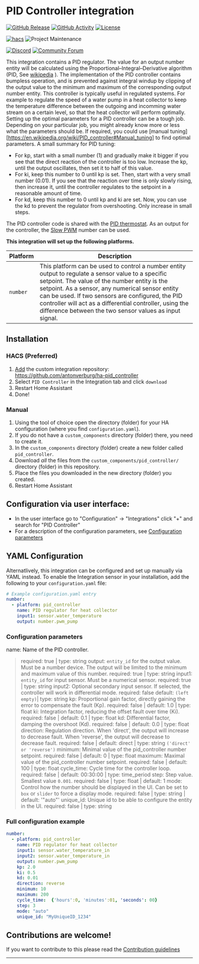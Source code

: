 # PID Controller integration

[![GitHub Release][releases-shield]][releases]
[![GitHub Activity][commits-shield]][commits]
[![License][license-shield]](LICENSE)

[![hacs][hacsbadge]][hacs]
![Project Maintenance][maintenance-shield]

[![Discord][discord-shield]][discord]
[![Community Forum][forum-shield]][forum]

This integration contains a PID regulator. The value for an output number entity will be calculated using the Proportional–Integral–Derivative algorithm (PID, See [wikipedia](https://en.wikipedia.org/wiki/PID_controller) ). The implementation of the PID controller contains bumpless operation, and is prevented against integral windup by clipping of the output value to the minimum and maximum of the corresponding output number entity.
This controller is typically useful in regulated systems. For example to regulate the speed of a water pump in a heat collector to keep the temperature difference between the outgoing and incomming water stream on a certain level, so that the heat collector will perform optimally.
Setting up the optimal parameters for a PID controller can be a tough job. Depending on your particular job, you might already know more or less what the parameters should be. If required, you could use [manual tuning][https://en.wikipedia.org/wiki/PID_controller#Manual_tuning] to find optimal parameters. A small summary for PID tuning:
- For kp, start with a small number (1) and gradually make it bigger if you see that the direct reaction of the controller is too low. Increase the kp, until the output oscillates, then set it to half of this value.
- For ki, keep this number to 0 until kp is set. Then, start with a very small number (0.01). If you see that the reaction over time is only slowly rising, then increase it, until the controller regulates to the setpoint in a reasonable amount of time.
- For kd, keep this number to 0 until kp and ki are set. Now, you can use the kd to prevent the regulator from overshooting. Only increase in small steps.

The PID controller code is shared with the [PID thermostat][pid_thermostat]. As an output for the controller, the [Slow PWM][slow_pwm] number can be used.

**This integration will set up the following platforms.**

Platform | Description
-- | --
`number` | This platform can be used to control a number entity output to regulate a sensor value to a specific setpoint. The value of the number entity is the setpoint. As a sensor, any numerical sensor entity can be used. If two sensors are configured, the PID controller will act as a differential controller, using the difference between the two sensor values as input signal.


## Installation

### HACS (Preferred)
1. [Add](http://homeassistant.local:8123/hacs/integrations) the custom integration repository: https://github.com/antonverburg/ha-pid_controller
2. Select `PID Controller` in the Integration tab and click `download`
3. Restart Home Assistant
4. Done!

### Manual
1. Using the tool of choice open the directory (folder) for your HA configuration (where you find `configuration.yaml`).
1. If you do not have a `custom_components` directory (folder) there, you need to create it.
1. In the `custom_components` directory (folder) create a new folder called `pid_controller`.
1. Download _all_ the files from the `custom_components/pid_controller/` directory (folder) in this repository.
1. Place the files you downloaded in the new directory (folder) you created.
1. Restart Home Assistant

## Configuration via user interface:
* In the user interface go to "Configuration" -> "Integrations" click "+" and search for "PID Controller"
* For a description of the configuration parameters, see [Configuration parameters](#configuration-parameters)

## YAML Configuration

Alternatlively, this integration can be configured and set up manually via YAML
instead. To enable the Integration sensor in your installation, add the
following to your `configuration.yaml` file:

```yaml
# Example configuration.yaml entry
number:
  - platform: pid_controller
    name: PID regulator for heat collector
    input1: sensor.water_temperature
    output: number.pwm_pump
```

### Configuration parameters
name: Name of the PID controller.
  > required: true | type: string
output: `entity_id` for the output value. Must be a number device. The output will be limited to the minimum and maximum value of this number.
  > required: true | type: string
input1: `entity_id` for input sensor. Must be a numerical sensor.
  > required: true | type: string
input2: Optional secondary input sensor. If selected, the controller will work in differential mode.
  > required: false default: `(left empty)`| type: string
kp: Proportional gain factor, directly gaining the error to compensate the fault (Kp).
  > required: false | default: 1.0 | type: float
ki: Integration factor, reducing the offset fault over time (Ki).
  > required: false | default: 0.1 | type: float
kd: Differential factor, damping the overshoot (Kd).
  > required: false | default: 0.0 | type: float
direction: Regulation direction. When 'direct', the output will increase to decrease fault. When 'reverse', the output will decrease to decrease fault.
  > required: false | default: direct | type: string `('direct' or 'reverse')`
minimum: Minimal value of the pid_controller number setpoint.
  > required: false | default: 0 | type: float
maximum: Maximal value of the pid_controller number setpoint.
  > required: false | default: 100 | type: float
cycle_time: Cycle time for the controller loop.
  > required: false | default: 00:30:00 | type: time_period
step: Step value. Smallest value `0.001`.
  > required: false | type: float | default: 1
mode: Control how the number should be displayed in the UI. Can be set to `box` or `slider` to force a display mode.
  > required: false | type: string | default: '"auto"'
unique_id: Unique id to be able to configure the entity in the UI.
  > required: false | type: string

### Full configuration example

```yaml
number:
  - platform: pid_controller
    name: PID regulator for heat collector
    input1: sensor.water_temperature_in
    input2: sensor.water_temperature_in
    output: number.pwm_pump
    kp: 2.0
    ki: 0.5
    kd: 0.01
    direction: reverse
    minimum: 10
    maximum: 200
    cycle_time:  {'hours':0, 'minutes':01, 'seconds': 00}
    step: 3
    mode: "auto"
    unique_id: "MyUniqueID_1234"
```

## Contributions are welcome!

If you want to contribute to this please read the [Contribution guidelines](CONTRIBUTING.md)

***

[commits-shield]: https://img.shields.io/github/commit-activity/y/antonverburg/ha-pid_controller.svg?style=for-the-badge
[commits]: https://github.com/antonverburg/ha-pid_controller/commits/main
[hacs]: https://hacs.xyz/
[hacsbadge]: https://img.shields.io/badge/HACS-Custom-orange.svg?style=for-the-badge
[discord]: https://discord.gg/Qa5fW2R
[discord-shield]: https://img.shields.io/discord/330944238910963714.svg?style=for-the-badge
[forum-shield]: https://img.shields.io/badge/community-forum-brightgreen.svg?style=for-the-badge
[forum]: https://community.home-assistant.io/
[license-shield]: https://img.shields.io/github/license/antonverburg/ha-pid_controller.svg?style=for-the-badge
[maintenance-shield]: https://img.shields.io/badge/maintainer-antonverburg-blue.svg?style=for-the-badge
[releases-shield]: https://img.shields.io/github/release/antonverburg/ha-pid_controller.svg?style=for-the-badge
[releases]: https://github.com/antonverburg/ha-pid_controller/releases
[slow_pwm]: https://github.com/antonverburg/ha-slow_pwm
[pid_thermostat]: https://github.com/antonverburg/ha_pid_thermostat
